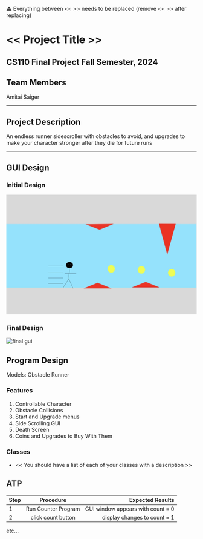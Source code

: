 
:warning: Everything between << >> needs to be replaced (remove << >> after replacing)

# << Project Title >>
## CS110 Final Project Fall Semester, 2024

## Team Members

Amitai Saiger

***

## Project Description

An endless runner sidescroller with obstacles to avoid, and upgrades to make your character stronger after they die for future runs
***    

## GUI Design

### Initial Design

![initial gui](assets/gui.jpg)

### Final Design

![final gui](assets/finalgui.jpg)

## Program Design
Models:
Obstacle
Runner


### Features

1. Controllable Character
2. Obstacle Collisions
3. Start and Upgrade menus
4. Side Scrolling GUI
5. Death Screen
6. Coins and Upgrades to Buy With Them

### Classes

- << You should have a list of each of your classes with a description >>

## ATP

| Step                 |Procedure             |Expected Results                   |
|----------------------|:--------------------:|----------------------------------:|
|  1                   | Run Counter Program  |GUI window appears with count = 0  |
|  2                   | click count button   | display changes to count = 1      |
etc...
